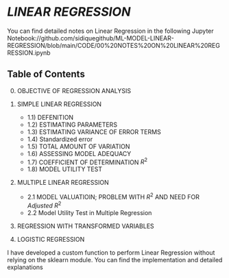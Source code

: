 # $LINEAR \ REGRESSION$

You can find detailed notes on Linear Regression in the following Jupyter Notebook://github.com/sidiquegithub/ML-MODEL-LINEAR-REGRESSION/blob/main/CODE/00%20NOTES%20ON%20LINEAR%20REGRESSION.ipynb

## Table of Contents
0) OBJECTIVE OF REGRESSION ANALYSIS
1) SIMPLE LINEAR REGRESSION
    - 1.1) DEFENITION
    - 1.2) ESTIMATING PARAMETERS
    - 1.3) ESTIMATING VARIANCE OF ERROR TERMS
    - 1.4) Standardized error
    - 1.5) TOTAL AMOUNT OF VARIATION
    - 1.6) ASSESSING MODEL ADEQUACY
    - 1.7) COEFFICIENT OF DETERMINATION $R^2$
    - 1.8) MODEL UTILITY TEST

2) MULTIPLE LINEAR REGRESSION
    - 2.1 MODEL VALUATIOIN; PROBLEM WITH $R^2$ AND NEED FOR $Adjusted \ R^2$
    - 2.2 Model Utility Test in Multiple Regression
    
3) REGRESSION WITH TRANSFORMED VARIABLES

4) LOGISTIC REGRESSION

I have developed a custom function to perform Linear Regression without relying on the sklearn module. You can find the implementation and detailed explanations
